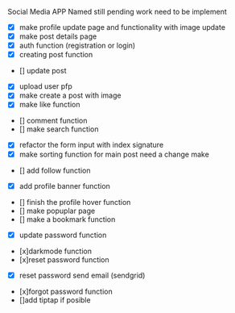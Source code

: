 Social Media APP Named still pending
work need to be implement

- [x] make profile update page and functionality with image update
- [x] make post details page
- [x] auth function (registration or login)
- [x] creating post function
- [] update post
- [x] upload user pfp
- [x] make create a post with image
- [x] make like function
- [] comment function
- [] make search function
- [x] refactor the form input with index signature
- [x] make sorting function for main post need a change make
- [] add follow function
- [x] add profile banner function
- [] finish the profile hover function
- [] make popuplar page
- [] make a bookmark function
- [x] update password function
- [x]darkmode function
- [x]reset password function
- [x] reset password send email (sendgrid)
- [x]forgot password function
- []add tiptap if posible
